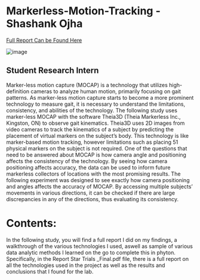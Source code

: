 # Markerless-Motion-Tracking - Shashank Ojha 

[Full Report Can be Found Here](https://github.com/ShashankOjha02/Markerless-Motion-Tracking/tree/main)

![image](https://user-images.githubusercontent.com/73144685/164355040-1db8ae46-cca8-481e-ace6-c362bf9b36b6.png)

## Student Research Intern 
Marker-less motion capture (MOCAP) is a technology that utilizes high-definition cameras to analyze human motion, primarily focusing on gait patterns. As marker-less motion capture starts to become a more prominent technology to measure gait, it is necessary to understand the limitations, consistency, and abilities of the technology.  The following study uses marker-less MOCAP with the software Theia3D (Theia Markerless Inc., Kingston, ON) to observe gait kinematics. Theia3D uses 2D images from video cameras to track the kinematics of a subject by predicting the placement of virtual markers on the subject’s body. This technology is like marker-based motion tracking, however limitations such as placing 51 physical markers on the subject is not required. 
One of the questions that need to be answered about MOCAP is how camera angle and positioning affects the consistency of the technology. By seeing how camera positioning affects accuracy, the data can be used to inform future markerless collectors of locations with the most promising results. The following experiment was designed to see exactly how camera positioning and angles affects the accuracy of MOCAP. By accessing multiple subjects’ movements in various directions, it can be checked if there are large discrepancies in any of the directions, thus evaluating its consistency. 

# Contents: 
In the following study, you will find a full report I did on my findings, a walkthrough of the various technologies I used, aswell as sample of various data analytic methods I learned on the go to complete this in phyton. 
Specifically, in the Report Star Trials _Final.pdf file, there is a full report on all the technologies used in the project as well as the results and conclusions that I found for the lab.

